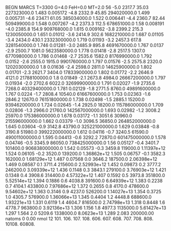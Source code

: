BEGN
MARCS T=3300 G=4.0 FeH=0.0 MT=2.0
                  56
-5.0 2317.7 35.03 227323000.0 1.483 0.005172 
-4.8 2332.9 45.85 294020000.0 1.499 0.005731 
-4.6 2347.1 61.05 385034000.0 1.522 0.006441 
-4.4 2360.7 82.44 509499000.0 1.548 0.007267 
-4.2 2373.3 112.5 678651000.0 1.58 0.008191 
-4.0 2385.8 154.9 909768000.0 1.615 0.009162 
-3.8 2399.2 215.3 1230050000.0 1.651 0.01012 
-3.6 2414.9 302.6 1682210000.0 1.687 0.01105 
-3.4 2434.0 430.1 2332300000.0 1.719 0.01193 
-3.2 2457.3 617.8 3281540000.0 1.746 0.01281 
-3.0 2485.9 895.8 4691670000.0 1.767 0.0137 
-2.9 2500.7 1081.0 5623580000.0 1.778 0.01418 
-2.8 2517.5 1307.0 6770980000.0 1.786 0.01468 
-2.7 2535.6 1582.0 8176990000.0 1.792 0.0152 
-2.6 2555.0 1915.0 9901760000.0 1.797 0.01576 
-2.5 2575.8 2320.0 12020300000.0 1.8 0.01636 
-2.4 2598.0 2811.0 14625900000.0 1.802 0.01701 
-2.3 2621.7 3404.0 17833900000.0 1.802 0.01772 
-2.2 2646.9 4121.0 21788100000.0 1.8 0.01849 
-2.1 2673.8 4984.0 26667200000.0 1.797 0.01934 
-2.0 2702.6 6022.0 32699900000.0 1.791 0.02027 
-1.9 2735.6 7268.0 40329400000.0 1.781 0.02129 
-1.8 2771.5 8760.0 49891600000.0 1.767 0.0224 
-1.7 2808.4 10540.0 61667600000.0 1.753 0.02363 
-1.6 2846.2 12670.0 76151800000.0 1.738 0.02498 
-1.5 2885.1 15200.0 93946200000.0 1.724 0.02645 
-1.4 2925.0 18200.0 115786000000.0 1.709 0.02806 
-1.3 2966.0 21760.0 142567000000.0 1.693 0.02982 
-1.2 3008.2 25970.0 175386000000.0 1.678 0.03172 
-1.1 3051.6 30960.0 215596000000.0 1.662 0.03379 
-1.0 3096.5 36850.0 264852000000.0 1.645 0.03604 
-0.9 3142.8 43790.0 325221000000.0 1.629 0.03848 
-0.8 3190.8 51980.0 399222000000.0 1.612 0.04116 
-0.7 3240.5 61590.0 490011000000.0 1.595 0.04413 
-0.6 3292.2 72870.0 601475000000.0 1.578 0.04746 
-0.5 3345.9 86050.0 738425000000.0 1.56 0.05127 
-0.4 3401.7 101400.0 906838000000.0 1.542 0.05573 
-0.3 3459.8 119000.0 1.11397e+12 1.524 0.06105 
-0.2 3520.0 139200.0 1.36862e+12 1.505 0.06757 
-0.1 3582.3 162000.0 1.68129e+12 1.487 0.07568 
0.0 3646.2 187500.0 2.06398e+12 1.469 0.08587 
0.1 3711.4 215600.0 2.52993e+12 1.452 0.09873 
0.2 3777.2 246200.0 3.09339e+12 1.436 0.1148 
0.3 3843.1 279100.0 3.76903e+12 1.421 0.1348 
0.4 3908.6 314400.0 4.57322e+12 1.407 0.1592 
0.5 3973.8 351800.0 5.52514e+12 1.394 0.1886 
0.6 4038.8 391600.0 6.64939e+12 1.383 0.2238 
0.7 4104.1 433800.0 7.97686e+12 1.372 0.2655 
0.8 4170.0 478600.0 9.54602e+12 1.363 0.3146 
0.9 4237.0 526200.0 1.14027e+13 1.354 0.3725 
1.0 4305.7 576900.0 1.36066e+13 1.345 0.4404 
1.2 4448.8 688600.0 1.93221e+13 1.331 0.6119 
1.4 4604.7 816500.0 2.74798e+13 1.318 0.8448 
1.6 4778.7 963800.0 3.92136e+13 1.306 1.156 
1.8 4977.3 1135000.0 5.61427e+13 1.297 1.564 
2.0 5209.6 1338000.0 8.0623e+13 1.289 2.083 
200000.00
natoms              0      0.00
nmol          12
          101.         106.       107.      108.         606.        607.        608.
          707.         708.       808.    10108.       60808.
